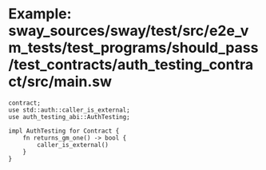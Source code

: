 # Example: sway_sources/sway/test/src/e2e_vm_tests/test_programs/should_pass/test_contracts/auth_testing_contract/src/main.sw

```sway
contract;
use std::auth::caller_is_external;
use auth_testing_abi::AuthTesting;

impl AuthTesting for Contract {
    fn returns_gm_one() -> bool {
        caller_is_external()
    }
}

```
